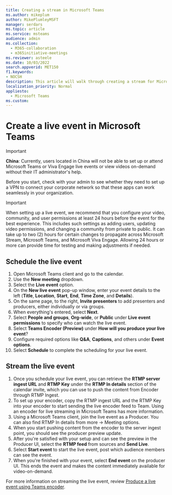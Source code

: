 ```yaml
---
title: Creating a stream in Microsoft Teams
ms.author: mikeplum
author: MikePlumleyMSFT
manager: serdars
ms.topic: article
ms.service: msteams
audience: admin
ms.collection: 
  - M365-collaboration
  - m365initiative-meetings
ms.reviewer: asteele
ms.date: 10/03/2022
search.appverid: MET150
f1.keywords:
- NOCSH
description: This article will walk through creating a stream for Microsoft Teams streaming events.
localization_priority: Normal
appliesto: 
  - Microsoft Teams
ms.custom:
---
```


# Create a live event in Microsoft Teams

> [!IMPORTANT]
> **China**: Currently, users located in China will not be able to set up or attend Microsoft Teams or Viva Engage live events or view videos on-demand without their IT administrator's help.
>
> Before you start, check with your admin to see whether they need to set up a VPN to connect your corporate network so that these apps can work seamlessly in your organization.

> [!IMPORTANT]
> When setting up a live event, we recommend that you configure your video, community, and user permissions at least 24 hours before the event for the best experience. This includes such settings as adding users, updating video permissions, and changing a community from private to public. It can take up to two (2) hours for certain changes to propagate across Microsoft Stream, Microsoft Teams, and Microsoft Viva Engage. Allowing 24 hours or more can provide time for testing and making adjustments if needed.

## Schedule the live event

1. Open Microsoft Teams client and go to the calendar.
1. Use the **New meeting** dropdown.
1. Select the **Live event** option.
1. On the **New live event** pop-up window, enter your event details to the left (**Title**, **Location**, **Start**, **End**, **Time Zone**, and **Details**).
1. On the same page, to the right, **Invite presenters** to add presenters and producers, either individually or via groups.
1. When everything's entered, select **Next**.
1. Select **People and groups**, **Org-wide**, or **Public** under **Live event permissions** to specify who can watch the live event.
1. Select **Teams Encoder (Preview)** under **How will you produce your live event**?
1. Configure required options like **Q&A**, **Captions**, and others under **Event options**.
1. Select **Schedule** to complete the scheduling for your live event.

## Stream the live event

1. Once you schedule your live event, you can retrieve the **RTMP server ingest URL** and **RTMP Key** under the **RTMP In details** section of the calendar invite, which you can use to push the content from Encoder through RTMP Ingest.
1. To set up your encoder, copy the RTMP ingest URL and the RTMP Key into your encoder to start sending the live encoder feed to Team. Using an encoder for live streaming in Microsoft Teams has more information.
1. Using a Microsoft Teams client, join the live event as a Producer. You can also find RTMP In details from more -> Meeting options.
1. When you start pushing content from the encoder to the server ingest point, you should see the producer preview update.
1. After you're satisfied with your setup and can see the preview in the Producer UI, select the **RTMP feed** from sources and **Send Live**.
1. Select **Start event** to start the live event, post which audience members can see the event.
1. When you're finished with your event, select **End event** on the producer UI. This ends the event and makes the content immediately available for video-on-demand.

For more information on streaming the live event, review [Produce a live event using Teams encoder](https://support.microsoft.com/office/produce-a-teams-live-event-using-teams-encoder-b0026c9d-fd37-4bb3-bffc-6961f221fbe9).
